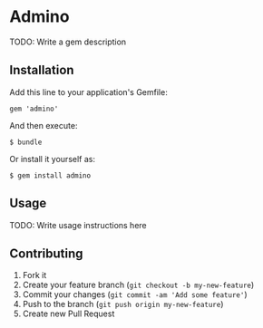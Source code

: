 # Admino

TODO: Write a gem description

## Installation

Add this line to your application's Gemfile:

    gem 'admino'

And then execute:

    $ bundle

Or install it yourself as:

    $ gem install admino

## Usage

TODO: Write usage instructions here

## Contributing

1. Fork it
2. Create your feature branch (`git checkout -b my-new-feature`)
3. Commit your changes (`git commit -am 'Add some feature'`)
4. Push to the branch (`git push origin my-new-feature`)
5. Create new Pull Request
